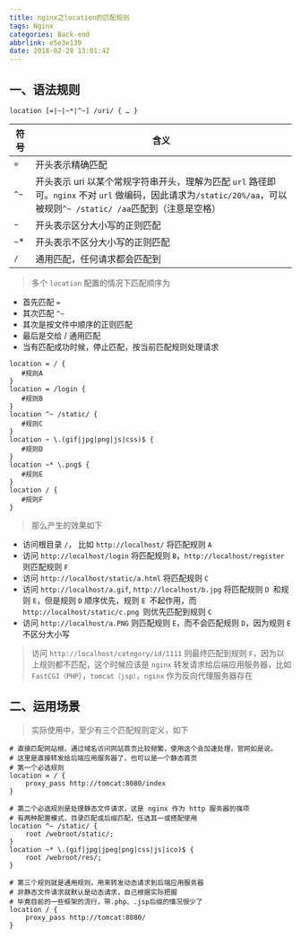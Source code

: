 ```yaml
---
title: nginx之location的匹配规则
tags: Nginx
categories: Back-end
abbrlink: e5e3e139
date: 2018-02-28 13:01:42
---
```


## 一、语法规则

```
location [=|~|~*|^~] /uri/ { … }
```

|符号|	含义|
|---|---|
|`=`|	开头表示精确匹配|
|`^~`|	开头表示 uri 以某个常规字符串开头，理解为匹配 `url` 路径即可。`nginx` 不对 `url` 做编码，因此请求为`/static/20%/aa`，可以被规则`^~ /static/ /aa`匹配到（注意是空格）|
|`~`|	开头表示区分大小写的正则匹配|
|`~`*|	开头表示不区分大小写的正则匹配|
|`/`|	通用匹配，任何请求都会匹配到|

> 多个 `location` 配置的情况下匹配顺序为

- 首先匹配 `=`
- 其次匹配 `^~`
- 其次是按文件中顺序的正则匹配
- 最后是交给 / 通用匹配
- 当有匹配成功时候，停止匹配，按当前匹配规则处理请求

```nginx
location = / {
   #规则A
}
location = /login {
   #规则B
}
location ^~ /static/ {
   #规则C
}
location ~ \.(gif|jpg|png|js|css)$ {
   #规则D
}
location ~* \.png$ {
   #规则E
}
location / {
   #规则F
}
```

> 那么产生的效果如下

- 访问根目录 `/`， 比如 `http://localhost/` 将匹配规则 `A`
- 访问 `http://localhost/login` 将匹配规则 `B`，`http://localhost/register` 则匹配规则 `F`
- 访问 `http://localhost/static/a.html` 将匹配规则 `C`
- 访问 `http://localhost/a.gif`, `http://localhost/b.jpg` 将匹配规则 `D `和规则 `E`，但是规则 `D` 顺序优先，规则 `E `不起作用，而 `http://localhost/static/c.png `则优先匹配到规则 `C`
- 访问 `http://localhost/a.PNG` 则匹配规则 `E`，而不会匹配规则 `D`，因为规则 `E` 不区分大小写

> 访问 `http://localhost/category/id/1111` 则最终匹配到规则 `F`，因为以上规则都不匹配，这个时候应该是 `nginx` 转发请求给后端应用服务器，比如 `FastCGI（PHP`），`tomcat（jsp）`，`nginx` 作为反向代理服务器存在

## 二、运用场景

> 实际使用中，至少有三个匹配规则定义，如下

```nginx
# 直接匹配网站根，通过域名访问网站首页比较频繁，使用这个会加速处理，官网如是说。
# 这里是直接转发给后端应用服务器了，也可以是一个静态首页
# 第一个必选规则
location = / {
    proxy_pass http://tomcat:8080/index
}

# 第二个必选规则是处理静态文件请求，这是 nginx 作为 http 服务器的强项
# 有两种配置模式，目录匹配或后缀匹配，任选其一或搭配使用
location ^~ /static/ {
    root /webroot/static/;
}
location ~* \.(gif|jpg|jpeg|png|css|js|ico)$ {
    root /webroot/res/;
}

# 第三个规则就是通用规则，用来转发动态请求到后端应用服务器
# 非静态文件请求就默认是动态请求，自己根据实际把握
# 毕竟目前的一些框架的流行，带.php、.jsp后缀的情况很少了
location / {
    proxy_pass http://tomcat:8080/
}
```

